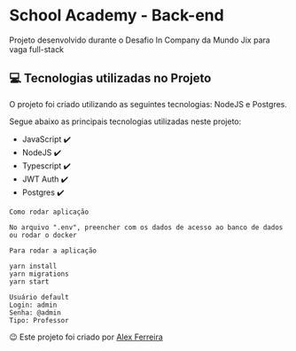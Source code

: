 # School Academy - Back-end

Projeto desenvolvido durante o Desafio In Company da Mundo Jix para vaga full-stack

## 💻 Tecnologias utilizadas no Projeto

O projeto foi criado utilizando as seguintes tecnologias: NodeJS e Postgres.

Segue abaixo as principais tecnologias utilizadas neste projeto:

<ul>
    <li>JavaScript ✔️</li>
    <li>NodeJS ✔️</li>
    <li>Typescript ✔️</li>
    <li>JWT Auth  ✔️</li>
    <li>Postgres  ✔️</li>
</ul>

```
Como rodar aplicação

No arquivo ".env", preencher com os dados de acesso ao banco de dados ou rodar o docker

Para rodar a aplicação

yarn install
yarn migrations
yarn start

Usuário default
Login: admin
Senha: @admin
Tipo: Professor

```

😉 Este projeto foi criado por <a href="https://www.linkedin.com/in/dev-alex-ferreira/">Alex Ferreira</a>
